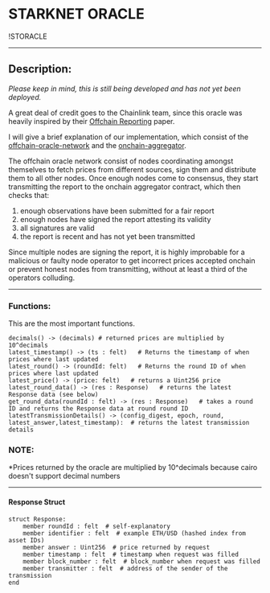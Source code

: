 

# STARKNET ORACLE

!STORACLE 



---

## Description:
*Please keep in mind, this is still being developed and has not yet been deployed.*

A great deal of credit goes to the Chainlink team, since this oracle was heavily inspired by their [Offchain Reporting](https://uploads-ssl.webflow.com/5f6b7190899f41fb70882d08/603651a1101106649eef6a53_chainlink-ocr-protocol-paper-02-24-20.pdf) paper.

I will give a brief explanation of our implementation, which consist of the [offchain-oracle-network](https://github.com/hashprotocol/starknet-oracle/tree/main/offchain_oracle_network/nodes) and the [onchain-aggregator](https://github.com/hashprotocol/starknet-oracle/tree/main/contracts/OffchainAggregator).

The offchain oracle network consist of nodes coordinating amongst themselves to fetch prices from different sources, sign them and distribute them to all other nodes. Once enough nodes come to consensus, they start transmitting the report to the onchain aggregator contract, which then checks that:
1. enough observations have been submitted for a fair report
2. enough nodes have signed the report attesting its validity
3. all signatures are valid
4. the report is recent and has not yet been transmitted  

Since multiple nodes are signing the report, it is highly improbable for a malicious or faulty node operator to get incorrect prices accepted onchain or prevent honest nodes from transmitting, without at least a third of the operators colluding.


---


### Functions:
This are the most important functions.
```cairo
decimals() -> (decimals) # returned prices are multiplied by 10^decimals
latest_timestamp() -> (ts : felt)   # Returns the timestamp of when prices where last updated
latest_round() -> (roundId: felt)   # Returns the round ID of when prices where last updated
latest_price() -> (price: felt)   # returns a Uint256 price
latest_round_data() -> (res : Response)   # returns the latest Response data (see below)
get_round_data(roundId : felt) -> (res : Response)   # takes a round ID and returns the Response data at round round ID
latestTransmissionDetails() -> (config_digest, epoch, round, latest_answer,latest_timestamp):  # returns the latest transmission details
```

### NOTE:
*Prices returned by the oracle are multiplied by 10^decimals because cairo doesn't support decimal numbers


---


#### Response Struct

```cairo
struct Response:
    member roundId : felt  # self-explanatory
    member identifier : felt  # example ETH/USD (hashed index from asset IDs)
    member answer : Uint256  # price returned by request
    member timestamp : felt  # timestamp when request was filled
    member block_number : felt  # block_number when request was filled
    member transmitter : felt  # address of the sender of the transmission
end
```


